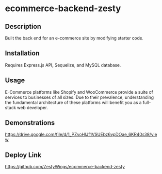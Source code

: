 # ecommerce-backend-zesty

## Description

Built the back end for an e-commerce site by modifying starter code.

## Installation

Requires Express.js API, Sequelize, and MySQL database.

## Usage

E-Commerce platforms like Shopify and WooCommerce provide a suite of services to businesses of all sizes. Due to their prevalence, understanding the fundamental architecture of these platforms will benefit you as a full-stack web developer.

## Demonstrations

https://drive.google.com/file/d/1_PZvoHlJf1VSUEbz6vpDOae_6KR40s38/view

## Deploy Link

https://github.com/ZestyWings/ecommerce-backend-zesty
